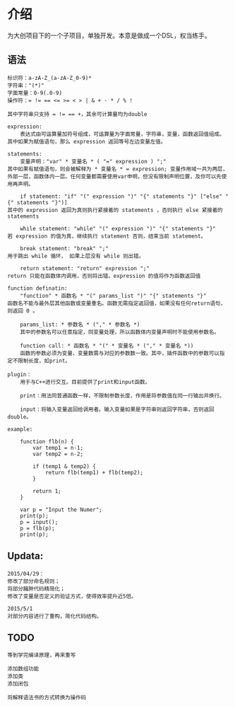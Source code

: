 # 介绍

为大创项目下的一个子项目，单独开发。本意是做成一个DSL，权当练手。

## 语法

	标识符：a-zA-Z_(a-zA-Z_0-9)*
	字符串："(*)"
	字面常量：0-9(.0-9)
	操作符：= != == <= >= < > | & + - * / % !
	
	其中字符串只支持 = != == +，其余可计算量均为double
	
	expression:
		表达式由可运算量加符号组成，可运算量为字面常量，字符串，变量，函数返回值组成。其中如果为赋值语句，那么 expression 返回等号左边变量左值。
		
	statements:
		变量声明："var" * 变量名 * ( "=" expression ) ";"
	其中如果有赋值语句，则会被解释为 * 变量名 * = expression; 变量作用域一共为两层，外部一层，函数体内一层。任何变量都需要使用var申明，但没有限制声明位置，及你可以先使用再声明。
		
		if statement: "if" "(" expression ")" "{" statements "}" ["else" "{" statements "}")]
	其中的 expression 返回为真则执行紧接着的 statements ，否则执行 else 紧接着的 statements
	
		while statement: "while" "(" expression ")" "{" statements "}"
	若 expression 的值为真，继续执行 statement 否则，结束当前 statement。
	
		break statement: "break" ";"
	用于跳出 while 循环， 如果上层没有 while 则出错。
	
		return statement: "return" expression ";"
	return 只能在函数体内调用，否则将出错。expression 的值将作为函数返回值
	
	function definatin:
		"function" * 函数名 * "(" params_list ")" "{" statements "}"
	函数名不能与最外层其他函数或变量重名。函数无需指定返回值，如果没有任何return语句，则返回 0 。
	
		params_list: * 参数名 * ("," * 参数名 *)
		其中的参数名可以任意指定，同变量处理，所以函数体内变量声明时不能使用参数名。
		
		function call: * 函数名 * "(" * 变量名 * ("," * 变量名 *))
		函数的参数必须为变量，变量数需与对应的参数数一致。其中，插件函数中的参数可以指定不限制长度，如print。
		
	plugin：
		用于与C++进行交互。目前提供了print和input函数。
		
		print：用法同普通函数一样，不限制参数长度，作用是将参数值在同一行输出并换行。
		
		input：将输入变量返回给调用者。输入变量如果是字符串则返回字符串，否则返回double。
		
	example: 
	
		function flb(n) {
			var temp1 = n-1;
			var temp2 = n-2;
			
			if (temp1 & temp2) {
				return flb(temp1) + flb(temp2);
			}
			
			return 1;
		}

		var p = "Input the Numer";
		print(p);
		p = input();
		p = flb(p);
		print(p);
		
## Updata:
	
	2015/04/29：
	修改了部分命名规则；
	将部分臃肿代码精简化；
	修改了变量是否定义的验证方式，使得效率提升近5倍。
		
	2015/5/1
	对部分内容进行了重构，简化代码结构。
	
## TODO

	等到学完编译原理，再来重写
	
	添加数组功能
	添加类
	添加闭包
	
	将解释语法书的方式转换为操作码
	
	
	